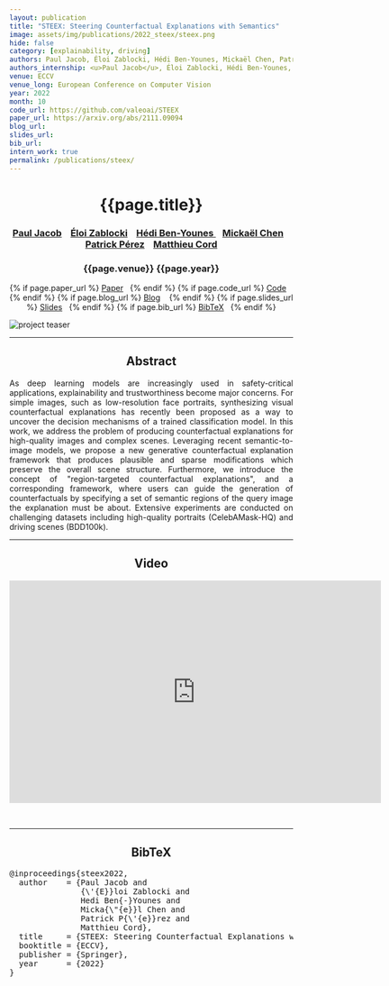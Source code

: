```yaml
---
layout: publication
title: "STEEX: Steering Counterfactual Explanations with Semantics" 
image: assets/img/publications/2022_steex/steex.png
hide: false
category: [explainability, driving]
authors: Paul Jacob, Éloi Zablocki, Hédi Ben-Younes, Mickaël Chen, Patrick Pérez, Matthieu Cord
authors_internship: <u>Paul Jacob</u>, Éloi Zablocki, Hédi Ben-Younes, Mickaël Chen, Patrick Pérez, Matthieu Cord
venue: ECCV
venue_long: European Conference on Computer Vision
year: 2022
month: 10
code_url: https://github.com/valeoai/STEEX 
paper_url: https://arxiv.org/abs/2111.09094 
blog_url: 
slides_url: 
bib_url: 
intern_work: true
permalink: /publications/steex/
---
```


<h1 align="center"> {{page.title}} </h1>
<!-- Simple call of authors -->
<!-- <h3 align="center"> {{page.authors}} </h3> -->
<!-- Alternatively you can add links to author pages -->
<h3 align="center"> <a href="https://scholar.google.com/citations?user=BDXMtPy4fmYC">Paul Jacob</a> &nbsp;&nbsp; <a href="https://scholar.google.fr/citations?user=dOkbUmEAAAAJ">Éloi Zablocki</a> &nbsp;&nbsp; <a href="https://scholar.google.fr/citations?user=IFLcfvUAAAAJ">Hédi Ben-Younes </a> &nbsp;&nbsp; <a href="https://scholar.google.com/citations?user=QnRpMJAAAAAJ">Mickaël Chen</a> &nbsp;&nbsp; <a href="https://ptrckprz.github.io/">Patrick Pérez</a> &nbsp;&nbsp; <a href="https://cord.isir.upmc.fr/">Matthieu Cord</a></h3>


<h3 align="center"> {{page.venue}} {{page.year}} </h3>

<div align="center">
  <p>
    {% if page.paper_url %}
    <a href="{{ page.paper_url }}"><i class="far fa-file-pdf"></i> Paper</a>&nbsp;&nbsp;
    {% endif %}
    {% if page.code_url %}
    <a href="{{ page.code_url }}"><i class="fab fa-github"></i> Code</a> &nbsp;&nbsp;
    {% endif %}
    {% if page.blog_url %}
    <a href="{{ page.blog_url }}"><i class="fab fa-blogger"></i> Blog</a> &nbsp;&nbsp;
    {% endif %}
    {% if page.slides_url %}
    <a href="{{ page.slides_url }}"><i class="far fa-file-pdf"></i> Slides</a>&nbsp;&nbsp;
    {% endif %}
    {% if page.bib_url %}
    <a href="{{ page.bib_url}}"><i class="far fa-file-alt"></i> BibTeX</a>&nbsp;&nbsp;
    {% endif %}
  </p>
</div>


<div class="publication-teaser">
    <img src="../../{{ page.image }}" alt="project teaser"/>
</div>


<hr>

<h2  align="center"> Abstract</h2>

<p align="justify">As deep learning models are increasingly used in safety-critical applications, explainability and trustworthiness become major concerns. For simple images, such as low-resolution face portraits, synthesizing visual counterfactual explanations has recently been proposed as a way to uncover the decision mechanisms of a trained classification model. In this work, we address the problem of producing counterfactual explanations for high-quality images and complex scenes. Leveraging recent semantic-to-image models, we propose a new generative counterfactual explanation framework that produces plausible and sparse modifications which preserve the overall scene structure. Furthermore, we introduce the concept of "region-targeted counterfactual explanations", and a corresponding framework, where users can guide the generation of counterfactuals by specifying a set of semantic regions of the query image the explanation must be about. Extensive experiments are conducted on challenging datasets including high-quality portraits (CelebAMask-HQ) and driving scenes (BDD100k).</p>

<hr>

<h2 align="center"> Video</h2>

<p align="center">
  <iframe width="660" height="395" src="https://www.youtube.com/embed/79SMlEtscuY" frameborder="0" allow="autoplay; encrypted-media" allowfullscreen align="center"></iframe>
</p>

<br>
<hr>


<h2  align="center">BibTeX</h2>
<left>
  <pre class="bibtex-box">
@inproceedings{steex2022,
  author    = {Paul Jacob and
               {\'{E}}loi Zablocki and
               Hedi Ben{-}Younes and
               Micka{\"{e}}l Chen and
               Patrick P{\'{e}}rez and
               Matthieu Cord},
  title     = {STEEX: Steering Counterfactual Explanations with Semantics},
  booktitle = {ECCV},
  publisher = {Springer},
  year      = {2022}
}
</pre>
</left>

<br>
